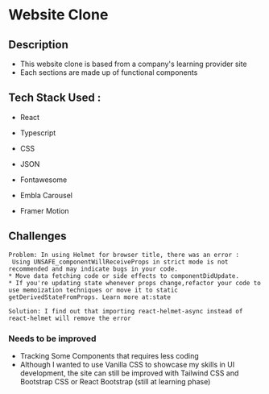 # Website Clone

## Description

- This website clone is based from a company's learning provider site
- Each sections are made up of functional components

## Tech Stack Used :

- React
- Typescript
- CSS
- JSON

- Fontawesome
- Embla Carousel
- Framer Motion

## Challenges

    Problem: In using Helmet for browser title, there was an error :
     Using UNSAFE_componentWillReceiveProps in strict mode is not recommended and may indicate bugs in your code.
    * Move data fetching code or side effects to componentDidUpdate.
    * If you're updating state whenever props change,refactor your code to use memoization techniques or move it to static getDerivedStateFromProps. Learn more at:state

    Solution: I find out that importing react-helmet-async instead of react-helmet will remove the error

### Needs to be improved

- Tracking Some Components that requires less coding
- Although I wanted to use Vanilla CSS to showcase my skills in UI development, the site can still be improved with Tailwind CSS and Bootstrap CSS or React Bootstrap (still at learning phase)
